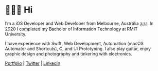 # 👨🏻‍💻 Hi   

I’m a iOS Developer and Web Developer from Melbourne, Australia 🇦🇺. In 2020 I completed my Bacholor of Information Technology at RMIT University.

I have experience with Swift, Web Development, Automation (macOS Automator and Shortcuts), C, and UI Prototyping. I also play guitar, enjoy graphic design and photography and tinkering with electronics. 


[Portfolio](https://patrickmfsd.com) | [Twitter](https://twitter.com/patrickmfsd/) | [LinkedIn](https://twitter.com/patrickmfsd/)

